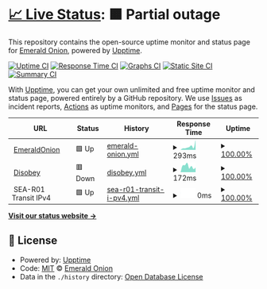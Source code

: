 # [📈 Live Status](https://EmeraldOnion.github.io/status): <!--live status--> **🟧 Partial outage**

This repository contains the open-source uptime monitor and status page for [Emerald Onion](https://emeraldonion.org), powered by [Upptime](https://github.com/upptime/upptime).

[![Uptime CI](https://github.com/EmeraldOnion/status/workflows/Uptime%20CI/badge.svg)](https://github.com/upptime/upptime/actions?query=workflow%3A%22Uptime+CI%22)
[![Response Time CI](https://github.com/EmeraldOnion/status/workflows/Response%20Time%20CI/badge.svg)](https://github.com/upptime/upptime/actions?query=workflow%3A%22Response+Time+CI%22)
[![Graphs CI](https://github.com/EmeraldOnion/status/workflows/Graphs%20CI/badge.svg)](https://github.com/upptime/upptime/actions?query=workflow%3A%22Graphs+CI%22)
[![Static Site CI](https://github.com/EmeraldOnion/status/workflows/Static%20Site%20CI/badge.svg)](https://github.com/upptime/upptime/actions?query=workflow%3A%22Static+Site+CI%22)
[![Summary CI](https://github.com/EmeraldOnion/status/workflows/Summary%20CI/badge.svg)](https://github.com/upptime/upptime/actions?query=workflow%3A%22Summary+CI%22)

With [Upptime](https://upptime.js.org), you can get your own unlimited and free uptime monitor and status page, powered entirely by a GitHub repository. We use [Issues](https://github.com/EmeraldOnion/status/issues) as incident reports, [Actions](https://github.com/EmeraldOnion/status/actions) as uptime monitors, and [Pages](https://EmeraldOnion.github.io/status) for the status page.

<!--start: status pages-->
<!-- This summary is generated by Upptime (https://github.com/upptime/upptime) -->
<!-- Do not edit this manually, your changes will be overwritten -->
<!-- prettier-ignore -->
| URL | Status | History | Response Time | Uptime |
| --- | ------ | ------- | ------------- | ------ |
| <img alt="" src="https://favicons.githubusercontent.com/emeraldonion.org" height="13"> [EmeraldOnion](https://emeraldonion.org) | 🟩 Up | [emerald-onion.yml](https://github.com/emeraldonion/status/commits/HEAD/history/emerald-onion.yml) | <details><summary><img alt="Response time graph" src="./graphs/emerald-onion/response-time-week.png" height="20"> 293ms</summary><br><a href="https://EmeraldOnion.github.io/status/history/emerald-onion"><img alt="Response time 317" src="https://img.shields.io/endpoint?url=https%3A%2F%2Fraw.githubusercontent.com%2Femeraldonion%2Fstatus%2FHEAD%2Fapi%2Femerald-onion%2Fresponse-time.json"></a><br><a href="https://EmeraldOnion.github.io/status/history/emerald-onion"><img alt="24-hour response time 864" src="https://img.shields.io/endpoint?url=https%3A%2F%2Fraw.githubusercontent.com%2Femeraldonion%2Fstatus%2FHEAD%2Fapi%2Femerald-onion%2Fresponse-time-day.json"></a><br><a href="https://EmeraldOnion.github.io/status/history/emerald-onion"><img alt="7-day response time 293" src="https://img.shields.io/endpoint?url=https%3A%2F%2Fraw.githubusercontent.com%2Femeraldonion%2Fstatus%2FHEAD%2Fapi%2Femerald-onion%2Fresponse-time-week.json"></a><br><a href="https://EmeraldOnion.github.io/status/history/emerald-onion"><img alt="30-day response time 262" src="https://img.shields.io/endpoint?url=https%3A%2F%2Fraw.githubusercontent.com%2Femeraldonion%2Fstatus%2FHEAD%2Fapi%2Femerald-onion%2Fresponse-time-month.json"></a><br><a href="https://EmeraldOnion.github.io/status/history/emerald-onion"><img alt="1-year response time 342" src="https://img.shields.io/endpoint?url=https%3A%2F%2Fraw.githubusercontent.com%2Femeraldonion%2Fstatus%2FHEAD%2Fapi%2Femerald-onion%2Fresponse-time-year.json"></a></details> | <details><summary><a href="https://EmeraldOnion.github.io/status/history/emerald-onion">100.00%</a></summary><a href="https://EmeraldOnion.github.io/status/history/emerald-onion"><img alt="All-time uptime 100.00%" src="https://img.shields.io/endpoint?url=https%3A%2F%2Fraw.githubusercontent.com%2Femeraldonion%2Fstatus%2FHEAD%2Fapi%2Femerald-onion%2Fuptime.json"></a><br><a href="https://EmeraldOnion.github.io/status/history/emerald-onion"><img alt="24-hour uptime 100.00%" src="https://img.shields.io/endpoint?url=https%3A%2F%2Fraw.githubusercontent.com%2Femeraldonion%2Fstatus%2FHEAD%2Fapi%2Femerald-onion%2Fuptime-day.json"></a><br><a href="https://EmeraldOnion.github.io/status/history/emerald-onion"><img alt="7-day uptime 100.00%" src="https://img.shields.io/endpoint?url=https%3A%2F%2Fraw.githubusercontent.com%2Femeraldonion%2Fstatus%2FHEAD%2Fapi%2Femerald-onion%2Fuptime-week.json"></a><br><a href="https://EmeraldOnion.github.io/status/history/emerald-onion"><img alt="30-day uptime 100.00%" src="https://img.shields.io/endpoint?url=https%3A%2F%2Fraw.githubusercontent.com%2Femeraldonion%2Fstatus%2FHEAD%2Fapi%2Femerald-onion%2Fuptime-month.json"></a><br><a href="https://EmeraldOnion.github.io/status/history/emerald-onion"><img alt="1-year uptime 100.00%" src="https://img.shields.io/endpoint?url=https%3A%2F%2Fraw.githubusercontent.com%2Femeraldonion%2Fstatus%2FHEAD%2Fapi%2Femerald-onion%2Fuptime-year.json"></a></details>
| <img alt="" src="https://disobey.net/favicon.ico" height="13"> [Disobey](https://disobey.net/) | 🟥 Down | [disobey.yml](https://github.com/emeraldonion/status/commits/HEAD/history/disobey.yml) | <details><summary><img alt="Response time graph" src="./graphs/disobey/response-time-week.png" height="20"> 172ms</summary><br><a href="https://EmeraldOnion.github.io/status/history/disobey"><img alt="Response time 377" src="https://img.shields.io/endpoint?url=https%3A%2F%2Fraw.githubusercontent.com%2Femeraldonion%2Fstatus%2FHEAD%2Fapi%2Fdisobey%2Fresponse-time.json"></a><br><a href="https://EmeraldOnion.github.io/status/history/disobey"><img alt="24-hour response time 133" src="https://img.shields.io/endpoint?url=https%3A%2F%2Fraw.githubusercontent.com%2Femeraldonion%2Fstatus%2FHEAD%2Fapi%2Fdisobey%2Fresponse-time-day.json"></a><br><a href="https://EmeraldOnion.github.io/status/history/disobey"><img alt="7-day response time 172" src="https://img.shields.io/endpoint?url=https%3A%2F%2Fraw.githubusercontent.com%2Femeraldonion%2Fstatus%2FHEAD%2Fapi%2Fdisobey%2Fresponse-time-week.json"></a><br><a href="https://EmeraldOnion.github.io/status/history/disobey"><img alt="30-day response time 161" src="https://img.shields.io/endpoint?url=https%3A%2F%2Fraw.githubusercontent.com%2Femeraldonion%2Fstatus%2FHEAD%2Fapi%2Fdisobey%2Fresponse-time-month.json"></a><br><a href="https://EmeraldOnion.github.io/status/history/disobey"><img alt="1-year response time 350" src="https://img.shields.io/endpoint?url=https%3A%2F%2Fraw.githubusercontent.com%2Femeraldonion%2Fstatus%2FHEAD%2Fapi%2Fdisobey%2Fresponse-time-year.json"></a></details> | <details><summary><a href="https://EmeraldOnion.github.io/status/history/disobey">100.00%</a></summary><a href="https://EmeraldOnion.github.io/status/history/disobey"><img alt="All-time uptime 100.00%" src="https://img.shields.io/endpoint?url=https%3A%2F%2Fraw.githubusercontent.com%2Femeraldonion%2Fstatus%2FHEAD%2Fapi%2Fdisobey%2Fuptime.json"></a><br><a href="https://EmeraldOnion.github.io/status/history/disobey"><img alt="24-hour uptime 100.00%" src="https://img.shields.io/endpoint?url=https%3A%2F%2Fraw.githubusercontent.com%2Femeraldonion%2Fstatus%2FHEAD%2Fapi%2Fdisobey%2Fuptime-day.json"></a><br><a href="https://EmeraldOnion.github.io/status/history/disobey"><img alt="7-day uptime 100.00%" src="https://img.shields.io/endpoint?url=https%3A%2F%2Fraw.githubusercontent.com%2Femeraldonion%2Fstatus%2FHEAD%2Fapi%2Fdisobey%2Fuptime-week.json"></a><br><a href="https://EmeraldOnion.github.io/status/history/disobey"><img alt="30-day uptime 100.00%" src="https://img.shields.io/endpoint?url=https%3A%2F%2Fraw.githubusercontent.com%2Femeraldonion%2Fstatus%2FHEAD%2Fapi%2Fdisobey%2Fuptime-month.json"></a><br><a href="https://EmeraldOnion.github.io/status/history/disobey"><img alt="1-year uptime 100.00%" src="https://img.shields.io/endpoint?url=https%3A%2F%2Fraw.githubusercontent.com%2Femeraldonion%2Fstatus%2FHEAD%2Fapi%2Fdisobey%2Fuptime-year.json"></a></details>
| <img alt="" src="https://favicons.githubusercontent.com/null" height="13"> SEA-R01 Transit IPv4 | 🟩 Up | [sea-r01-transit-i-pv4.yml](https://github.com/emeraldonion/status/commits/HEAD/history/sea-r01-transit-i-pv4.yml) | <details><summary><img alt="Response time graph" src="./graphs/sea-r01-transit-i-pv4/response-time-week.png" height="20"> 0ms</summary><br><a href="https://EmeraldOnion.github.io/status/history/sea-r01-transit-i-pv4"><img alt="Response time 31" src="https://img.shields.io/endpoint?url=https%3A%2F%2Fraw.githubusercontent.com%2Femeraldonion%2Fstatus%2FHEAD%2Fapi%2Fsea-r01-transit-i-pv4%2Fresponse-time.json"></a><br><a href="https://EmeraldOnion.github.io/status/history/sea-r01-transit-i-pv4"><img alt="24-hour response time 0" src="https://img.shields.io/endpoint?url=https%3A%2F%2Fraw.githubusercontent.com%2Femeraldonion%2Fstatus%2FHEAD%2Fapi%2Fsea-r01-transit-i-pv4%2Fresponse-time-day.json"></a><br><a href="https://EmeraldOnion.github.io/status/history/sea-r01-transit-i-pv4"><img alt="7-day response time 0" src="https://img.shields.io/endpoint?url=https%3A%2F%2Fraw.githubusercontent.com%2Femeraldonion%2Fstatus%2FHEAD%2Fapi%2Fsea-r01-transit-i-pv4%2Fresponse-time-week.json"></a><br><a href="https://EmeraldOnion.github.io/status/history/sea-r01-transit-i-pv4"><img alt="30-day response time 0" src="https://img.shields.io/endpoint?url=https%3A%2F%2Fraw.githubusercontent.com%2Femeraldonion%2Fstatus%2FHEAD%2Fapi%2Fsea-r01-transit-i-pv4%2Fresponse-time-month.json"></a><br><a href="https://EmeraldOnion.github.io/status/history/sea-r01-transit-i-pv4"><img alt="1-year response time 32" src="https://img.shields.io/endpoint?url=https%3A%2F%2Fraw.githubusercontent.com%2Femeraldonion%2Fstatus%2FHEAD%2Fapi%2Fsea-r01-transit-i-pv4%2Fresponse-time-year.json"></a></details> | <details><summary><a href="https://EmeraldOnion.github.io/status/history/sea-r01-transit-i-pv4">100.00%</a></summary><a href="https://EmeraldOnion.github.io/status/history/sea-r01-transit-i-pv4"><img alt="All-time uptime 100.00%" src="https://img.shields.io/endpoint?url=https%3A%2F%2Fraw.githubusercontent.com%2Femeraldonion%2Fstatus%2FHEAD%2Fapi%2Fsea-r01-transit-i-pv4%2Fuptime.json"></a><br><a href="https://EmeraldOnion.github.io/status/history/sea-r01-transit-i-pv4"><img alt="24-hour uptime 100.00%" src="https://img.shields.io/endpoint?url=https%3A%2F%2Fraw.githubusercontent.com%2Femeraldonion%2Fstatus%2FHEAD%2Fapi%2Fsea-r01-transit-i-pv4%2Fuptime-day.json"></a><br><a href="https://EmeraldOnion.github.io/status/history/sea-r01-transit-i-pv4"><img alt="7-day uptime 100.00%" src="https://img.shields.io/endpoint?url=https%3A%2F%2Fraw.githubusercontent.com%2Femeraldonion%2Fstatus%2FHEAD%2Fapi%2Fsea-r01-transit-i-pv4%2Fuptime-week.json"></a><br><a href="https://EmeraldOnion.github.io/status/history/sea-r01-transit-i-pv4"><img alt="30-day uptime 100.00%" src="https://img.shields.io/endpoint?url=https%3A%2F%2Fraw.githubusercontent.com%2Femeraldonion%2Fstatus%2FHEAD%2Fapi%2Fsea-r01-transit-i-pv4%2Fuptime-month.json"></a><br><a href="https://EmeraldOnion.github.io/status/history/sea-r01-transit-i-pv4"><img alt="1-year uptime 100.00%" src="https://img.shields.io/endpoint?url=https%3A%2F%2Fraw.githubusercontent.com%2Femeraldonion%2Fstatus%2FHEAD%2Fapi%2Fsea-r01-transit-i-pv4%2Fuptime-year.json"></a></details>

<!--end: status pages-->

[**Visit our status website →**](https://EmeraldOnion.github.io/status)

## 📄 License

- Powered by: [Upptime](https://github.com/upptime/upptime)
- Code: [MIT](./LICENSE) © [Emerald Onion](https://emeraldonion.org)
- Data in the `./history` directory: [Open Database License](https://opendatacommons.org/licenses/odbl/1-0/)
